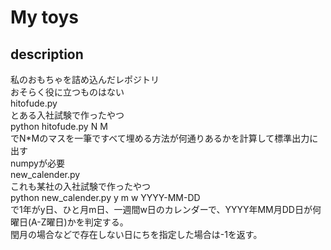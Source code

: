 # My toys
## description
私のおもちゃを詰め込んだレポジトリ<br>
おそらく役に立つものはない<br>
hitofude.py<br>
とある入社試験で作ったやつ<br>
python hitofude.py N M<br>
でN*Mのマスを一筆ですべて埋める方法が何通りあるかを計算して標準出力に出す<br>
numpyが必要<br>
new_calender.py<br>
これも某社の入社試験で作ったやつ<br>
python new_calender.py y m w YYYY-MM-DD<br>
で1年がy日、ひと月m日、一週間w日のカレンダーで、YYYY年MM月DD日が何曜日(A-Z曜日)かを判定する。<br>
閏月の場合などで存在しない日にちを指定した場合は-1を返す。<br>
